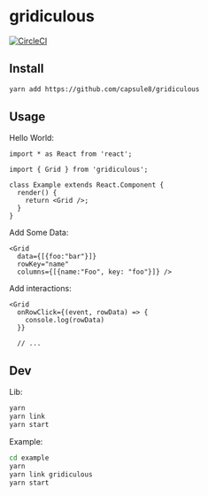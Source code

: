 # gridiculous

[![CircleCI](https://circleci.com/gh/capsule8/gridiculous.svg?style=svg)](https://circleci.com/gh/capsule8/gridiculous)

## Install

```bash
yarn add https://github.com/capsule8/gridiculous
```

## Usage

Hello World:
```tsx
import * as React from 'react';

import { Grid } from 'gridiculous';

class Example extends React.Component {
  render() {
    return <Grid />;
  }
}
```

Add Some Data:
```tsx
<Grid
  data={[{foo:"bar"}]}
  rowKey="name"
  columns={[{name:"Foo", key: "foo"}]} />
```

Add interactions:
```tsx
<Grid
  onRowClick={(event, rowData) => {
    console.log(rowData)
  }}
  
  // ...
```

## Dev

Lib:

```bash
yarn
yarn link
yarn start
```

Example:

```bash
cd example
yarn
yarn link gridiculous
yarn start
```
